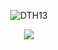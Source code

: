 <p align="center"> <img src="https://komarev.com/ghpvc/?username=DTH13&label=iTrapped&color=c6ecf3&style=square" alt="DTH13" /> </p>

<p align="center">
  
  <img src="https://media.discordapp.net/attachments/859746559797100544/1387755022376505484/CQvMEyA65hVzIAS0CBAdLRsgYB5AkTHvGIOhIAWAaKj5YM1EDBPgOiYV8yBENAiQHS0fLAGAuYJEB3zijkQAloEiI6WD9ZAwDwBomNeMQdCQIsA0dHywRoImCdAdMwr5kAIaBEgOloWAMB8wSIjnnFHAgBLQJER8sHayBgngDRMaYAyGgRYDoaPlgDQTMEyA65hVzIAS0CBAdLRsgYB5AkTHvGIOhIAWAaKj5YM1EDBPgOiYV8yBENAiQHS0fLAGAuYJEB3zijkQAloEiI6WD9ZAwDwBomNeMQdCQIsA0dHywRoImCdAdMwr5kAIaBEgOloWAMB8wSIjnnFHAgBLQJER8sHayBgnsBfiokJZaJCYZUAAAAASUVORK5CYII.png?ex=685e7f14&is=685d2d94&hm=e0f31c9b98e68202bc6d3b356c938bac77321a6cd0efb2f97c2fe288afc883d7&=&format=webp&quality=lossless" />
  
</p>
